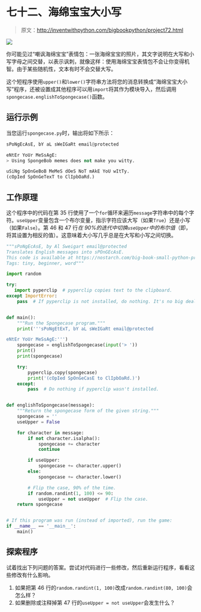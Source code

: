 # 七十二、海绵宝宝大小写

> 原文：<http://inventwithpython.com/bigbookpython/project72.html>

![](img/9d995d63aaead72cad01120081eb8f75.png)

你可能见过“嘲讽海绵宝宝”表情包：一张海绵宝宝的照片，其文字说明在大写和小写字母之间交替，以表示讽刺，就像这样：使用海绵宝宝表情包不会让你变得机智。由于某些随机性，文本有时不会交替大写。

这个短程序使用`upper()`和`lower()`字符串方法将您的消息转换成“海绵宝宝大小写”程序，还被设置成其他程序可以用`import`将其作为模块导入，然后调用`spongecase.englishToSpongecase()`函数。

## 运行示例

当您运行`spongecase.py`时，输出将如下所示：

```py
sPoNgEcAsE, bY aL sWeIGaRt email@protected

eNtEr YoUr MeSsAgE:
> Using SpongeBob memes does not make you witty.

uSiNg SpOnGeBoB MeMeS dOeS NoT mAkE YoU wItTy.
(cOpIed SpOnGeTexT to ClIpbOaRd.)
```

## 工作原理

这个程序中的代码在第 35 行使用了一个`for`循环来遍历`message`字符串中的每个字符。`useUpper`变量包含一个布尔变量，指示字符应该大写（如果`True`）还是小写（如果`False`）。第 46 和 47 行*在 90%的迭代中切换`useUpper`中的布尔值*（即，将其设置为相反的值）。这意味着大小写几乎总是在大写和小写之间切换。

```py
"""sPoNgEcAsE, by Al Sweigart email@protected
Translates English messages into sPOnGEcAsE.
This code is available at https://nostarch.com/big-book-small-python-programming
Tags: tiny, beginner, word"""

import random

try:
   import pyperclip  # pyperclip copies text to the clipboard.
except ImportError:
    pass  # If pyperclip is not installed, do nothing. It's no big deal.


def main():
    """Run the Spongecase program."""
    print('''sPoNgEtExT, bY aL sWeIGaRt email@protected

eNtEr YoUr MeSsAgE:''')
    spongecase = englishToSpongecase(input('> '))
    print()
    print(spongecase)

    try:
        pyperclip.copy(spongecase)
        print('(cOpIed SpOnGeCasE to ClIpbOaRd.)')
    except:
        pass  # Do nothing if pyperclip wasn't installed.


def englishToSpongecase(message):
    """Return the spongecase form of the given string."""
    spongecase = ''
    useUpper = False

    for character in message:
        if not character.isalpha():
            spongecase += character
            continue

        if useUpper:
            spongecase += character.upper()
        else:
            spongecase += character.lower()

        # Flip the case, 90% of the time.
        if random.randint(1, 100) <= 90:
            useUpper = not useUpper  # Flip the case.
    return spongecase


# If this program was run (instead of imported), run the game:
if __name__ == '__main__':
    main() 
```

## 探索程序

试着找出下列问题的答案。尝试对代码进行一些修改，然后重新运行程序，看看这些修改有什么影响。

1.  如果把第 46 行的`random.randint(1, 100)`改成`random.randint(80, 100)`会怎么样？
2.  如果删除或注释掉第 47 行的`useUpper = not useUpper`会发生什么？